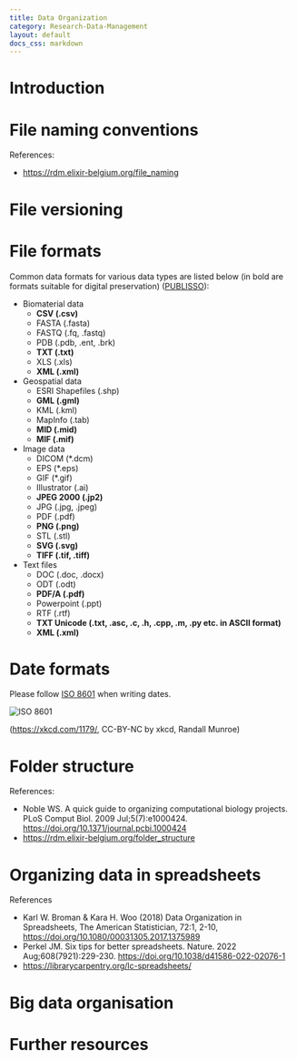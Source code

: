 ```yaml
---
title: Data Organization
category: Research-Data-Management
layout: default
docs_css: markdown
---
```

# Introduction

# File naming conventions

References:
- https://rdm.elixir-belgium.org/file_naming

# File versioning

# File formats
Common data formats for various data types are listed below (in bold are formats suitable for digital preservation) ([PUBLISSO](https://www.publisso.de/en/research-data-management/rd-archiving/)):
* Biomaterial data
    * **CSV (.csv)**
    * FASTA (.fasta)
    * FASTQ (.fq, .fastq)
    * PDB (.pdb, .ent, .brk)
    * **TXT (.txt)**
    * XLS (.xls)
    * **XML (.xml)**
* Geospatial data
    * ESRI Shapefiles (.shp)
    * **GML (.gml)**
    * KML (.kml)
    * MapInfo (.tab)
    * **MID (.mid)**
    * **MIF (.mif)**
* Image data
    * DICOM (*.dcm)
    * EPS (*.eps)
    * GIF (*.gif)
    * Illustrator (.ai)
    * **JPEG 2000 (.jp2)**
    * JPG (.jpg, .jpeg)
    * PDF (.pdf)
    * **PNG (.png)**
    * STL (.stl)
    * **SVG (.svg)**
    * **TIFF (.tif, .tiff)**
* Text files
    * DOC (.doc, .docx)
    * ODT (.odt)
    * **PDF/A (.pdf)**
    * Powerpoint (.ppt)
    * RTF (.rtf)
    * **TXT Unicode (.txt, .asc, .c, .h, .cpp, .m, .py etc. in ASCII format)**
    * **XML (.xml)**

# Date formats

Please follow [ISO 8601](https://en.wikipedia.org/wiki/ISO_8601) when writing dates.

![ISO 8601](https://imgs.xkcd.com/comics/iso_8601_2x.png)

(https://xkcd.com/1179/, CC-BY-NC by xkcd, Randall Munroe)

# Folder structure

References:
- Noble WS. A quick guide to organizing computational biology
  projects. PLoS Comput Biol. 2009 Jul;5(7):e1000424. 
  https://doi.org/10.1371/journal.pcbi.1000424
- https://rdm.elixir-belgium.org/folder_structure

# Organizing data in spreadsheets

References
- Karl W. Broman & Kara H. Woo (2018) Data Organization in
  Spreadsheets, The American Statistician, 72:1, 2-10,
  https://doi.org/10.1080/00031305.2017.1375989
- Perkel JM. Six tips for better spreadsheets. Nature. 2022
  Aug;608(7921):229-230. https://doi.org/10.1038/d41586-022-02076-1
- https://librarycarpentry.org/lc-spreadsheets/

# Big data organisation

# Further resources
